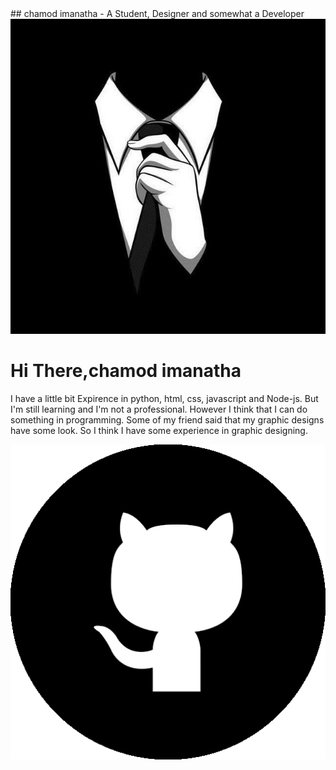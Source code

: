 <html>
<head>
	<meta charset="utf-8">
	## chamod imanatha - A Student, Designer and somewhat a Developer
	<link rel="preconnect" href="https://fonts.googleapis.com">
	<link rel="preconnect" href="https://fonts.gstatic.com" crossorigin>
	<link href="https://fonts.googleapis.com/css2?family=Lobster&display=swap" rel="stylesheet">
	<link href="https://fonts.googleapis.com/css2?family=Courgette&display=swap" rel="stylesheet">
	<link rel="stylesheet" type="text/css" href="chamod.css">
	<link rel="icon" type="image/png" href="chamod.png"/>
</head>
<body>
	<div id="my-dp">
		<img src="chamod.png" class="dp">
	</div>
	<div id="texts">
		<h1 class="say-hi">Hi There,chamod imanatha </h1>
		<p class="description">I have a little bit Expirence in python, html, css, javascript and Node-js. But I'm still learning and I'm not a professional. However I think that I can do something in programming. Some of my friend said that my graphic designs have some look. So I think I have some experience in graphic designing.</p>
	</div>
	<a href="https://github.com/chamodxxx21" target="_blank"><img class="social-logo" id="git" src="github.png"></a>
</body>
</html> 
